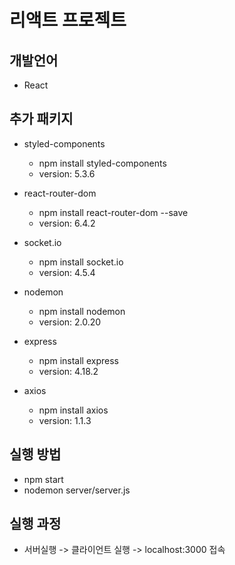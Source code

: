 # 리액트 프로젝트

## 개발언어 
- React

## 추가 패키지
- styled-components
    - npm install styled-components
    - version: 5.3.6

- react-router-dom
    - npm install react-router-dom --save
    - version: 6.4.2

- socket.io
    - npm install socket.io
    - version: 4.5.4
    
- nodemon
    - npm install nodemon
    - version: 2.0.20

- express
    - npm install express
    - version: 4.18.2

- axios
    - npm install axios
    - version: 1.1.3

## 실행 방법
- npm start
- nodemon server/server.js

## 실행 과정
- 서버실행 -> 클라이언트 실행 -> localhost:3000 접속
